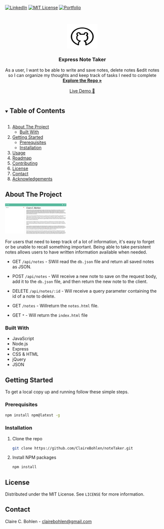 [![LinkedIn][linkedin-shield]][linkedin-url]
[![MIT License][license-shield]][license-url]
[![Portfolio][portfolio-shield]][portfolio-url]
<!-- See bottom of readme for badge information -->



<!-- MY LOGO FROM NOUN PROJECT-->
<br />
<p align="center">
  <a href="https://github.com/ClaireBohlen">
    <img src="readMeAssets/Bear.svg" alt="Logo" width="100" height="80">
  </a>

  <h3 align="center">Express Note Taker</h3>

  <p align="center">
    As a user, I want to be able to write and save notes, delete notes &edit notes so I can organize my thoughts and keep track of tasks I need to complete
    <br />
    <!-- Enter repo url here -->
    <a href="https://github.com/ClaireBohlen/noteTaker"><strong>Explore the Repo »</strong></a> 
    <br />
    <br />
    <a href="https://fathomless-springs-57799.herokuapp.com/">Live Demo 🚀</a>
    
   
  </p>
</p>



<!-- Table of Contents -->
<details open="open">
  <summary><h2 style="display: inline-block">Table of Contents</h2></summary>
  <ol>
    <li>
      <a href="#about-the-project">About The Project</a>
      <ul>
        <li><a href="#built-with">Built With</a></li>
      </ul>
    </li>
    <li>
      <a href="#getting-started">Getting Started</a>
      <ul>
        <li><a href="#prerequisites">Prerequisites</a></li>
        <li><a href="#installation">Installation</a></li>
      </ul>
    </li>
    <li><a href="#usage">Usage</a></li>
    <li><a href="#roadmap">Roadmap</a></li>
    <li><a href="#contributing">Contributing</a></li>
    <li><a href="#license">License</a></li>
    <li><a href="#contact">Contact</a></li>
    <li><a href="#acknowledgements">Acknowledgements</a></li>
  </ol>
</details>



<!-- ABOUT THE PROJECT -->
## About The Project

<!-- Take a screen shot and save it in readMeAssets -->
<img src="./readMeAssets/img.png" width="200">



For users that need to keep track of a lot of information, it's easy to forget or be unable to recall something important. Being able to take persistent notes allows users to have written information available when needed.

* GET `/api/notes` - SWill read the `db.json` file and return all saved notes as JSON.

* POST `/api/notes` - Will receive a new note to save on the request body, add it to the `db.json` file, and then return the new note to the client.

* DELETE `/api/notes/:id` - Will receive a query parameter containing the id of a note to delete. 
  
* GET `/notes` - Willreturn the `notes.html` file.

* GET `*` - Will return the `index.html` file



### Built With
<!-- * [Laravel](https://laravel.com) -->
* JavaScript
* Node.js
* Express
* CSS & HTML
* jQuery
* JSON 



<!-- GETTING STARTED -->
## Getting Started

To get a local copy up and running follow these simple steps.

### Prerequisites


<!-- Node Package Manager -->

  ```sh
  npm install npm@latest -g
  ```

### Installation

1. Clone the repo
   ```sh
   git clone https://github.com/ClaireBohlen/noteTaker.git
   ```
2. Install NPM packages
   ```sh
   npm install
   ```


<!-- LICENSE -->
## License

Distributed under the MIT License. See `LICENSE` for more information.



<!-- CONTACT -->
## Contact

Claire C. Bohlen - clairebohlen@gmail.com







[portfolio-shield]: https://img.shields.io/badge/PORTFOLIO-URL-blueviolet
[portfolio-url]: https://clairebohlen.github.io/React-Update-Portfolio-2.0/#/



[license-shield]: https://img.shields.io/badge/LICENSE-MIT-blueviolet
[license-url]: (readMeAssets/LICENSE.txt)

[linkedin-shield]: https://img.shields.io/badge/-LINKEDIN-blueviolet
[linkedin-url]: https://www.linkedin.com/in/claire-bohlen-63a4b5119/
